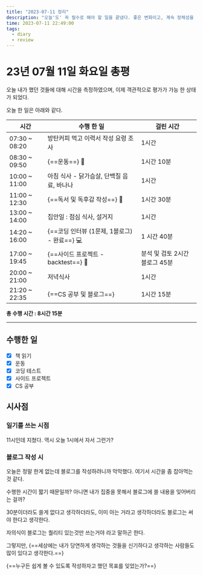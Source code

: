 ```yaml
---
title: "2023-07-11 정리"
description: "오늘'도' 꼭 필수로 해야 할 일을 끝냈다. 좋은 변화이고, 계속 정체성을 바꾸자"
time: 2023-07-11 22:49:00
tags:
  - diary
  - review
---
```


# 23년 07월 11일 화요일 총평

오늘 내가 했던 것들에 대해 시간을 측정하였으며, 이제 객관적으로 평가가 가능 한 상태가 되었다.

오늘 한 일은 아래와 같다.

| 시간          | 수행 한 일                                      | 걸린 시간              |
| ------------- | ----------------------------------------------- | ---------------------- |
| 07:30 ~ 08:20 | 방탄커피 먹고 이력서 작성 요령 조사            | 1시간                 |
| 08:30 ~ 09:50 | {==운동==} 💪                                  | 1시간 10분             |
| 10:00 ~ 11:00 | 아침 식사 - 닭가슴살, 단백질 음료, 바나나       | 1시간                  |
| 11:00 ~ 12:30 | {==독서 및 독후감 작성==} 📖                   | 1시간 30분             |
| 13:00 ~ 14:00 | 집안일 : 점심 식사, 설거지 | 1시간                  |
| 14:20 ~ 16:00 | {==코딩 인터뷰 (1문제, 1블로그) - 완료==} 💻 | 1 시간 40분                  |
| 17:00 ~ 19:45 | {==사이드 프로젝트 - backtest==} 🚀            | 분석 및 검토 2시간 블로그 45분 |
| 20:00 ~ 21:00 | 저녁식사                                        | 1시간                  |
| 21:20 ~ 22:35 | {==CS 공부 및 블로그==}                                      | 1시간 15분           |

**총 수행 시간 : 8시간 15분**

---

## 수행한 일

- [x] 책 읽기
- [X] 운동
- [X] 코딩 테스트
- [X] 사이드 프로젝트
- [X] CS 공부

## 시사점

### 일기를 쓰는 시점

11시인데 지쳤다. 역시 오늘 1시에서 자서 그런가?

### 블로그 작성 시 

오늘은 정말 한게 없는데 블로그를 작성하려니까 막막했다. 여기서 시간을 좀 잡아먹는 것 같다.

수행한 시간이 짧기 때문일까? 아니면 내가 집중을 못해서 블로그에 쓸 내용을 잊어버리는 걸까?

30분이더라도 쓸게 없다고 생각하더라도, 이미 아는 거라고 생각하더라도 블로그는 써야 한다고 생각한다.

자의식이 블로그는 퀄리티 있는것만 쓰는거야 라고 말하곤 한다. 

그렇지만, {==세상에는 내가 당연하게 생각하는 것들을 신기하다고 생각하는 사람들도 많이 있다고 생각한다.==}

{==누구든 쉽게 볼 수 있도록 작성하자고 했던 목표를 잊었는가?==}






